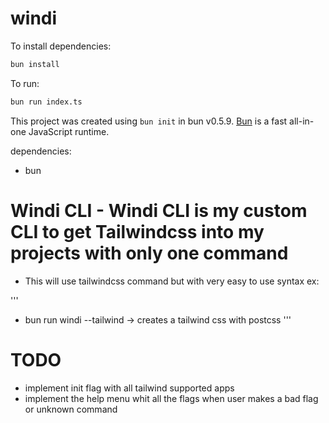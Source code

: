 # windi

To install dependencies:

```bash
bun install
```

To run:

```bash
bun run index.ts
```

This project was created using `bun init` in bun v0.5.9. [Bun](https://bun.sh) is a fast all-in-one JavaScript runtime.

dependencies:
- bun 


# Windi CLI - Windi CLI is my custom CLI to get Tailwindcss into my projects with only one command 
- This will use tailwindcss command but with very easy to use syntax ex:

'''
* bun run windi --tailwind -> creates a tailwind css with postcss
'''

# TODO 
- implement init flag with all tailwind supported apps
- implement the help menu whit all the flags when user makes a bad flag or unknown command
